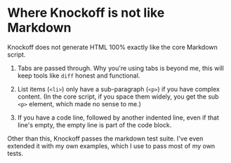 # Where Knockoff is not like Markdown #

Knockoff does not generate HTML 100% exactly like the core Markdown script.

1. Tabs are passed through. Why you're using tabs is beyond me, this will keep
tools like `diff` honest and functional.

2. List items (`<li>`) only have a sub-paragraph (`<p>`) if you have complex
content. (In the core script, if you space them widely, you get the sub `<p>`
element, which made no sense to me.)

3. If you have a code line, followed by another indented line, even if that line's
empty, the empty line is part of the code block.

Other than this, Knockoff passes the markdown test suite. I've even extended it with
my own examples, which I use to pass most of my own tests.
